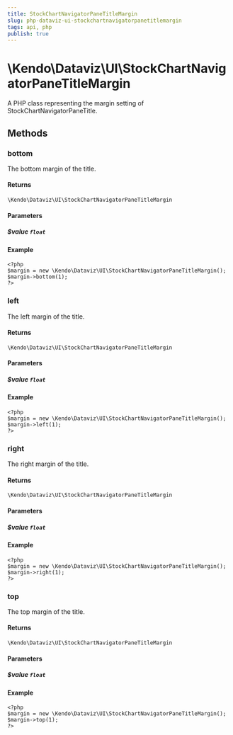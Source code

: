 ```yaml
---
title: StockChartNavigatorPaneTitleMargin
slug: php-dataviz-ui-stockchartnavigatorpanetitlemargin
tags: api, php
publish: true
---
```


# \Kendo\Dataviz\UI\StockChartNavigatorPaneTitleMargin

A PHP class representing the margin setting of StockChartNavigatorPaneTitle.


## Methods

### bottom
The bottom margin of the title.

#### Returns
`\Kendo\Dataviz\UI\StockChartNavigatorPaneTitleMargin`

#### Parameters

##### $value `float`



#### Example 
    <?php
    $margin = new \Kendo\Dataviz\UI\StockChartNavigatorPaneTitleMargin();
    $margin->bottom(1);
    ?>

### left
The left margin of the title.

#### Returns
`\Kendo\Dataviz\UI\StockChartNavigatorPaneTitleMargin`

#### Parameters

##### $value `float`



#### Example 
    <?php
    $margin = new \Kendo\Dataviz\UI\StockChartNavigatorPaneTitleMargin();
    $margin->left(1);
    ?>

### right
The right margin of the title.

#### Returns
`\Kendo\Dataviz\UI\StockChartNavigatorPaneTitleMargin`

#### Parameters

##### $value `float`



#### Example 
    <?php
    $margin = new \Kendo\Dataviz\UI\StockChartNavigatorPaneTitleMargin();
    $margin->right(1);
    ?>

### top
The top margin of the title.

#### Returns
`\Kendo\Dataviz\UI\StockChartNavigatorPaneTitleMargin`

#### Parameters

##### $value `float`



#### Example 
    <?php
    $margin = new \Kendo\Dataviz\UI\StockChartNavigatorPaneTitleMargin();
    $margin->top(1);
    ?>

 
